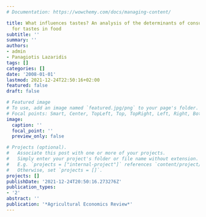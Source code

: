 ```yaml
---
# Documentation: https://wowchemy.com/docs/managing-content/

title: What influences tastes? An analysis of the determinants of consumers' demand
  for tastes in food
subtitle: ''
summary: ''
authors:
- admin
- Panagiotis Lazaridis
tags: []
categories: []
date: '2008-01-01'
lastmod: 2021-12-24T22:50:16+02:00
featured: false
draft: false

# Featured image
# To use, add an image named `featured.jpg/png` to your page's folder.
# Focal points: Smart, Center, TopLeft, Top, TopRight, Left, Right, BottomLeft, Bottom, BottomRight.
image:
  caption: ''
  focal_point: ''
  preview_only: false

# Projects (optional).
#   Associate this post with one or more of your projects.
#   Simply enter your project's folder or file name without extension.
#   E.g. `projects = ["internal-project"]` references `content/project/deep-learning/index.md`.
#   Otherwise, set `projects = []`.
projects: []
publishDate: '2021-12-24T20:50:16.273276Z'
publication_types:
- '2'
abstract: ''
publication: '*Agricultural Economics Review*'
---
```

